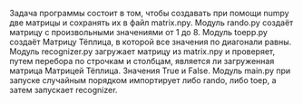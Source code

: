 Задача программы состоит в том, чтобы создавать при помощи numpy две матрицы и сохранять их в файл matrix.npy.
Модуль rando.py создаёт матрицу с произвольными значениями от 1 до 8.
Модуль toepp.py создаёт Матрицу Тёплица, в которой все значения по диагонали равны.
Модуль recognizer.py загружает матрицу из matrix.npy и проверяет, путем перебора по строчкам и столбцам,
является ли загруженная матрица Матрицей Тёплица. Значения True и False.
Модуль main.py при запуске случайным порядком импортирует либо rando, либо toep, а затем запускает recognizer.
